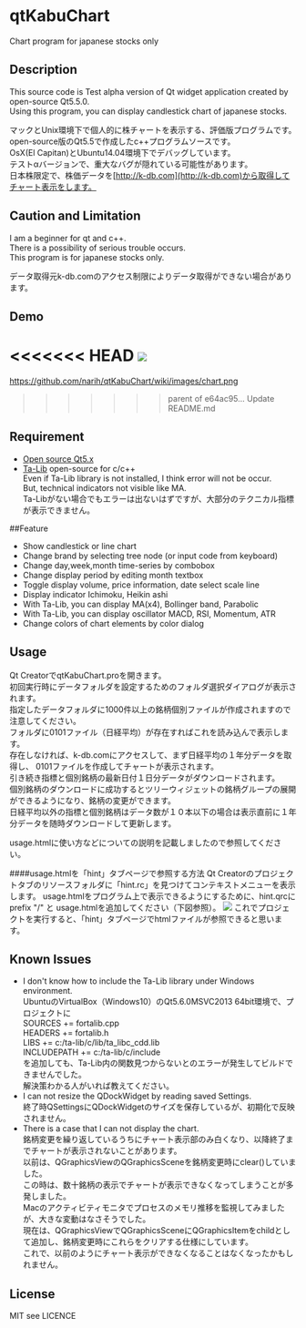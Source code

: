 # qtKabuChart
Chart program for japanese stocks only
## Description
This source code is Test alpha version of Qt widget application created by open-source Qt5.5.0.  
Using this program, you can display candlestick chart of japanese stocks.  

マックとUnix環境下で個人的に株チャートを表示する、評価版プログラムです。  
open-source版のQt5.5で作成したc++プログラムソースです。  
OsX(El Capitan)とUbuntu14.04環境下でデバッグしています。  
テストαバージョンで、重大なバグが隠れている可能性があります。  
日本株限定で、株価データを[http://k-db.com](http://k-db.com)から取得してチャート表示をします。  

## Caution and Limitation
I am a beginner for qt and c++.  
There is a possibility of serious trouble occurs.  
This program is for japanese stocks only.

データ取得元k-db.comのアクセス制限によりデータ取得ができない場合があります。

## Demo
<<<<<<< HEAD
![](https://github.com/narih/qtKabuChart/wiki/images/ceres.png)
=======
https://github.com/narih/qtKabuChart/wiki/images/chart.png
>>>>>>> parent of e64ac95... Update README.md

## Requirement
- [Open source Qt5.x](https://www.qt.io/download-open-source/  "ダウンロードページ") 
- [Ta-Lib](http://ta-lib.org/) open-source for c/c++  
Even if Ta-Lib library is not installed, I think error will not be occur.  
But, technical indicators not visible like MA.  
Ta-Libがない場合でもエラーは出ないはずですが、大部分のテクニカル指標が表示できません。  

##Feature
- Show candlestick or line chart
- Change brand by selecting tree node (or input code from keyboard)  
- Change day,week,month time-series by combobox
- Change display period by editing month textbox
- Toggle display volume, price information, date select scale line
- Display indicator Ichimoku, Heikin ashi
- With Ta-Lib, you can display MA(x4), Bollinger band, Parabolic
- With Ta-Lib, you can display oscillator MACD, RSI, Momentum, ATR
- Change colors of chart elements by color dialog

## Usage
Qt CreatorでqtKabuChart.proを開きます。  
初回実行時にデータフォルダを設定するためのフォルダ選択ダイアログが表示されます。  
指定したデータフォルダに1000件以上の銘柄個別ファイルが作成されますので注意してください。  
フォルダに0101ファイル（日経平均）が存在すればこれを読み込んで表示します。  
存在しなければ、k-db.comにアクセスして、まず日経平均の１年分データを取得し、
0101ファイルを作成してチャートが表示されます。  
引き続き指標と個別銘柄の最新日付１日分データがダウンロードされます。  
個別銘柄のダウンロードに成功するとツリーウィジェットの銘柄グループの展開ができるようになり、銘柄の変更ができます。  
日経平均以外の指標と個別銘柄はデータ数が１０本以下の場合は表示直前に１年分データを随時ダウンロードして更新します。  

usage.htmlに使い方などについての説明を記載しましたので参照してください。

####usage.htmlを「hint」タブページで参照する方法
Qt Creatorのプロジェクトタブのリソースフォルダに「hint.rc」を見つけてコンテキストメニューを表示します。
usage.htmlをプログラム上で表示できるようにするために、hint.qrcにprefix "/" と
usage.htmlを追加してください（下図参照）。
![](https://github.com/narih/qtKabuChart/wiki/images/add_resource.png)
これでプロジェクトを実行すると、「hint」タブページでhtmlファイルが参照できると思います。


## Known Issues
- I don't know how to include the Ta-Lib library under Windows environment.  
UbuntuのVirtualBox（Windows10）のQt5.6.0MSVC2013 64bit環境で、プロジェクトに  
SOURCES += fortalib.cpp  
HEADERS  += fortalib.h  
LIBS += c:/ta-lib/c/lib/ta_libc_cdd.lib  
INCLUDEPATH += c:/ta-lib/c/include  
を追加しても、Ta-Lib内の関数見つからないとのエラーが発生してビルドできませんでした。  
解決策わかる人がいれば教えてください。
- I can not resize the QDockWidget by reading saved Settings.  
終了時QSettingsにQDockWidgetのサイズを保存しているが、初期化で反映されません。
- There is a case that I can not display the chart.  
銘柄変更を繰り返しているうちにチャート表示部のみ白くなり、以降終了までチャートが表示されないことがあります。  
以前は、QGraphicsViewのQGraphicsSceneを銘柄変更時にclear()していました。  
この時は、数十銘柄の表示でチャートが表示できなくなってしまうことが多発しました。  
Macのアクティビティモニタでプロセスのメモリ推移を監視してみましたが、大きな変動はなさそうでした。  
現在は、QGraphicsViewでQGraphicsSceneにQGraphicsItemをchildとして追加し、銘柄変更時にこれらをクリアする仕様にしています。  
これで、以前のようにチャート表示ができなくなることはなくなったかもしれません。  

## License
MIT see LICENCE
